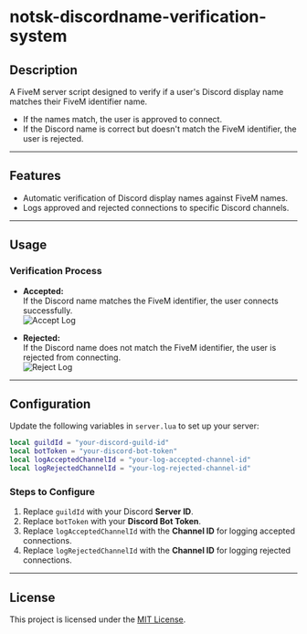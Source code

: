 # **notsk-discordname-verification-system**  

## **Description**  
A FiveM server script designed to verify if a user's Discord display name matches their FiveM identifier name.  

- If the names match, the user is approved to connect.  
- If the Discord name is correct but doesn't match the FiveM identifier, the user is rejected.  

---

## **Features**  
- Automatic verification of Discord display names against FiveM names.  
- Logs approved and rejected connections to specific Discord channels.  

---

## **Usage**  

### **Verification Process**  
- **Accepted:**  
  If the Discord name matches the FiveM identifier, the user connects successfully.  
  ![Accept Log](https://cdn.discordapp.com/attachments/1256542322653401174/1319580947829493780/Screenshot_2024-12-20-13-36-51-988_com.discord-edit.jpg?ex=67667b06&is=67652986&hm=6d611c6a0c143d27e9ead48c6c3c3bb879e7a6c693609ddca52260c78f1d57d8&)  

- **Rejected:**  
  If the Discord name does not match the FiveM identifier, the user is rejected from connecting.  
  ![Reject Log](https://cdn.discordapp.com/attachments/1256542322653401174/1319580960680968222/Screenshot_2024-12-20-13-37-27-999_com.discord-edit.jpg?ex=67667b09&is=67652989&hm=899fe1e83f20e5bd7a1fedae9a0643104dd0c08577b1bb05fa9699aa8c478611&)  

---

## **Configuration**  

Update the following variables in `server.lua` to set up your server:  

```lua
local guildId = "your-discord-guild-id"
local botToken = "your-discord-bot-token"
local logAcceptedChannelId = "your-log-accepted-channel-id"
local logRejectedChannelId = "your-log-rejected-channel-id"
```

### **Steps to Configure**  
1. Replace `guildId` with your Discord **Server ID**.  
2. Replace `botToken` with your **Discord Bot Token**.  
3. Replace `logAcceptedChannelId` with the **Channel ID** for logging accepted connections.  
4. Replace `logRejectedChannelId` with the **Channel ID** for logging rejected connections.  

---

## **License**  
This project is licensed under the [MIT License](LICENSE).  
